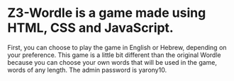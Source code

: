 # Z3-Wordle is a game made using HTML, CSS and JavaScript.
First, you can choose to play the game in English or Hebrew, depending on your preference.
This game is a little bit different than the original Wordle because you can choose your own words that will be used in the game, words of any length.
The admin password is yarony10.
